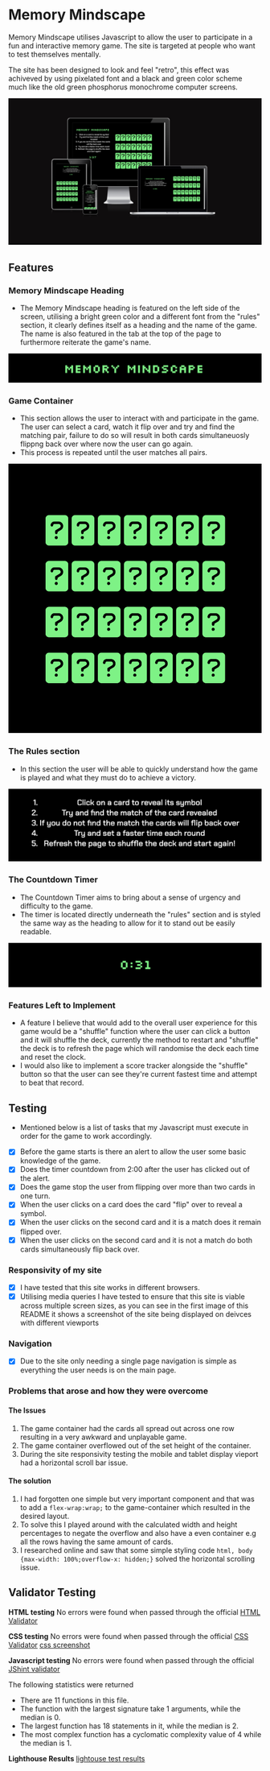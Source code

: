 # Memory Mindscape

Memory Mindscape utilises Javascript to allow the user to participate in a fun and interactive memory game. The site is targeted at people who want to test themselves mentally.

The site has been designed to look and feel "retro", this effect was achiveved by using pixelated font and a black and green color scheme much like the old green phosphorus monochrome computer screens.

![responsive-design-layout](./assets/images/responsive-design.png)

## Features

### Memory Mindscape Heading
- The Memory Mindscape heading is featured on the left side of the screen, utilising a bright green color and a different font from the "rules" section, it clearly defines itself as a heading and the name of the game. The name is also featured in the tab at the top of the page to furthermore reiterate the game's name.

![heading](./assets/images/heading.png)

### Game Container
- This section allows the user to interact with and participate in the game. The user can select a card, watch it flip over and try and find the matching pair, failure to do so will result in both cards simultaneuosly flippng back over where now the user can go again.
- This process is repeated until the user matches all pairs.

![game-area](./assets/images/game-area.png)

### The Rules section
- In this section the user will be able to quickly understand how the game is played and what they must do to achieve a victory.

![rules](./assets/images/rules.png)

### The Countdown Timer
- The Countdown Timer aims to bring about a sense of urgency and difficulty to the game.
- The timer is located directly underneath the "rules" section and is styled the same way as the heading to allow for it to stand out be easily readable.

![countdown-timer](./assets/images/timer.png)

### Features Left to Implement
- A feature I believe that would add to the overall user experience for this game would be a "shuffle" function where the user can click a button and it will shuffle the deck, currently the method to restart and "shuffle" the deck is to refresh the page which will randomise the deck each time and reset the clock.
- I would also like to implement a score tracker alongside the "shuffle" button so that the user can see they're current fastest time and attempt to beat that record.

## Testing
- Mentioned below is a list of tasks that my Javascript must execute in order for the game to work accordingly.

- [x] Before the game starts is there an alert to allow the user some basic knowledge of the game.
- [x] Does the timer countdown from 2:00 after the user has clicked out of the alert.
- [x] Does the game stop the user from flipping over more than two cards in one turn.
- [x] When the user clicks on a card does the card "flip" over to reveal a symbol.
- [x] When the user clicks on the second card and it is a match does it remain flipped over.
- [x] When the user clicks on the second card and it is not a match do both cards simultaneously flip back over.

### Responsivity of my site
- [x] I have tested that this site works in different browsers.
- [x] Utilising media queries I have tested to ensure that this site is viable across multiple screen sizes, as you can see in the first image of this README it shows a screenshot of the site being displayed on deivces with different viewports

### Navigation
- [x] Due to the site only needing a single page navigation is simple as everything the user needs is on the main page.

### Problems that arose and how they were overcome
#### The Issues
 1. The game container had the cards all spread out across one row resulting in a very awkward and unplayable game.
 2. The game container overflowed out of the set height of the container.
 3. During the site responsivity testing the mobile and tablet display vieport had a horizontal scroll bar issue.
 
#### The solution
1. I had forgotten one simple but very important component and that was to add a `flex-wrap:wrap;` to the game-container which resulted in the desired layout.
2. To solve this I played around with the calculated width and height percentages to negate the overflow and also have a even container e.g all the rows having the same amount of cards.
3. I researched online and saw that some simple styling code `html, body {max-width: 100%;overflow-x: hidden;}` solved the horizontal scrolling issue.

## Validator Testing
**HTML testing**
No errors were found when passed through the official [HTML Validator](https://validator.w3.org/)

**CSS testing**
No errors were found when passed through the official [CSS Validator](https://jigsaw.w3.org/css-validator/)
[css screenshot](./assets/images/css-validator.png)

**Javascript testing**
No errors were found when passed through the official [JShint validator](https://jshint.com/)

The following statistics were returned
- There are 11 functions in this file.
- The function with the largest signature take 1 arguments, while the median is 0.
- The largest function has 18 statements in it, while the median is 2.
- The most complex function has a cyclomatic complexity value of 4 while the median is 1.

**Lighthouse Results**
[lightouse test results](./assets/images/lightouse-result.png)



